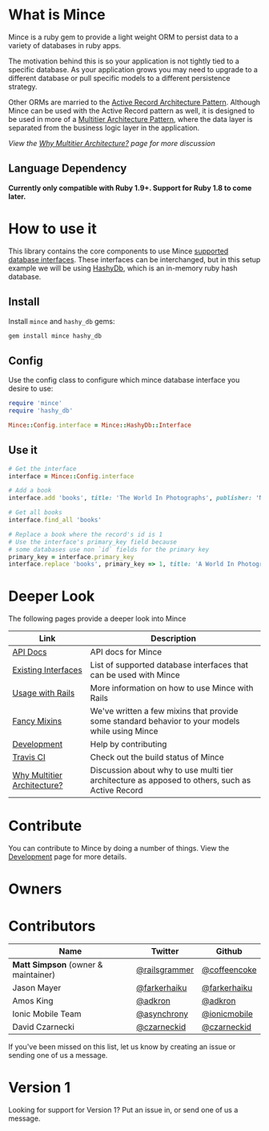 # What is Mince

Mince is a ruby gem to provide a light weight ORM to persist data to a variety of databases in ruby apps.

The motivation behind this is so your application is not tightly tied to a specific database. As your application grows you may need to upgrade to a different database or pull specific models to a different persistence strategy.

Other ORMs are married to the [Active Record Architecture Pattern](http://en.wikipedia.org/wiki/Active_record_pattern).  Although Mince can be used with the Active Record pattern as well, it is designed to be used in more of a [Multitier Architecture Pattern](http://en.wikipedia.org/wiki/Multitier_architecture), where the data layer is separated from the business logic layer in the application.  

*View the [Why Multitier Architecture?](https://github.com/coffeencoke/mince/wiki/Why-multitier-architecture%3F) page for more discussion*

## Language Dependency

**Currently only compatible with Ruby 1.9+.  Support for Ruby 1.8 to come later.**

# How to use it

This library contains the core components to use Mince [supported database interfaces](https://github.com/coffeencoke/mince/wiki/Existing-interfaces). These interfaces can be interchanged, but in this setup example we will be using [HashyDb](https://github.com/coffeencoke/hashy_db), which is an in-memory ruby hash database.

## Install

Install `mince` and `hashy_db` gems:

```bash
gem install mince hashy_db
```

## Config

Use the config class to configure which mince database interface you
desire to use:

```ruby
require 'mince'
require 'hashy_db'

Mince::Config.interface = Mince::HashyDb::Interface
```

## Use it

```ruby
# Get the interface
interface = Mince::Config.interface

# Add a book
interface.add 'books', title: 'The World In Photographs', publisher: 'National Geographic'

# Get all books
interface.find_all 'books'

# Replace a book where the record's id is 1
# Use the interface's primary_key field because
# some databases use non `id` fields for the primary key
primary_key = interface.primary_key
interface.replace 'books', primary_key => 1, title: 'A World In Photographs', publisher: 'National Geographic'
```

# Deeper Look

The following pages provide a deeper look into Mince

Link | Description
----|-----
[API Docs](http://rdoc.info/github/coffeencoke/mince/update_to_v2/frames) | API docs for Mince
[Existing Interfaces](https://github.com/coffeencoke/mince/wiki/Existing-interfaces) | List of supported database interfaces that can be used with Mince
[Usage with Rails](https://github.com/coffeencoke/mince/wiki/Usage-with-rails) | More information on how to use Mince with Rails
[Fancy Mixins](https://github.com/coffeencoke/mince/wiki/Fancy-mixins) | We've written a few mixins that provide some standard behavior to your models while using Mince
[Development](https://github.com/coffeencoke/mince/wiki/Development) | Help by contributing
[Travis CI](https://travis-ci.org/#!/coffeencoke/mince) | Check out the build status of Mince
[Why Multitier Architecture?](https://github.com/coffeencoke/mince/wiki/Why-multitier-architecture%3F) | Discussion about why to use multi tier architecture as apposed to others, such as Active Record

# Contribute

You can contribute to Mince by doing a number of things.  View the [Development](https://github.com/coffeencoke/mince/wiki/Development) page for more details.

# Owners


# Contributors

Name | Twitter | Github
-----|----|-----
**Matt Simpson** (owner & maintainer) | [@railsgrammer](https://twitter.com/railsgrammer) | [@coffeencoke](https://github.com/coffeencoke/)
Jason Mayer | [@farkerhaiku](https://twitter.com/farkerhaiku) | [@farkerhaiku](https://github.com/farkerhaiku)
Amos King | [@adkron](https://twitter.com/adkron) | [@adkron](https://github.com/adkron)
Ionic Mobile Team | [@asynchrony](https://twitter.com/asynchrony) | [@ionicmobile](https://github.com/ionicmobile)
David Czarnecki | [@czarneckid](https://twitter.com/czarneckid) | [@czarneckid](https://github.com/czarneckid)

If you've been missed on this list, let us know by creating an issue or sending one of us a message.

# Version 1

Looking for support for Version 1? Put an issue in, or send one of us a message.